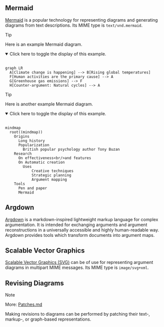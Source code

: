 ## Mermaid

[Mermaid](https://en.wikipedia.org/wiki/Mermaid_(software)) is a popular technology for representing diagrams and generating diagrams from text descriptions. Its MIME type is `text/vnd.mermaid`.

> [!TIP]
> Here is an example Mermaid diagram.
>
> <details open>
> <summary>Click here to toggle the display of this example.</summary>
> <br>
> 
> ```mermaid
> graph LR
>   A[Climate change is happening] --> B[Rising global temperatures]
>   F[Human activities are the primary cause] --> A
>   G[Greenhouse gas emissions] --> F
>   H[Counter-argument: Natural cycles] --> A
> ```
> </details>

> [!TIP]
> Here is another example Mermaid diagram.
> 
> <details open>
> <summary>Click here to toggle the display of this example.</summary>
> <br>
> 
> ```mermaid
> mindmap
>   root((mindmap))
>     Origins
>       Long history
>       Popularization
>         British popular psychology author Tony Buzan
>     Research
>       On effectiveness<br/>and features
>       On Automatic creation
>         Uses
>             Creative techniques
>             Strategic planning
>             Argument mapping
>     Tools
>       Pen and paper
>       Mermaid
> ```
> </details>

## Argdown

[Argdown](https://argdown.org/) is a markdown-inspired lightweight markup language for complex argumentation. It is intended for exchanging arguments and argument reconstructions in a universally accessible and highly human-readable way. Argdown provides tools which transform documents into argument maps.

## Scalable Vector Graphics

[Scalable Vector Graphics (SVG)](https://en.wikipedia.org/wiki/SVG) can be of use for representing argument diagrams in multipart MIME messages. Its MIME type is `image/svg+xml`.

## Revising Diagrams
> [!NOTE]
> More: [Patches.md](Patches.md)

Making revisions to diagrams can be performed by patching their text-, markup-, or graph-based representations.
